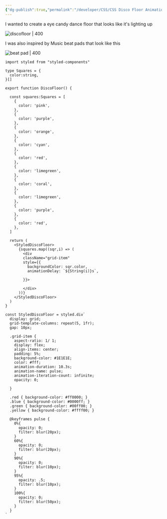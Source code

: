 ```yaml
---
{"dg-publish":true,"permalink":"/developer/CSS/CSS Disco Floor Animation/","created":"2024-02-29T22:19:55.781-06:00","updated":"2024-03-01T00:20:18.000-06:00"}
---
```



I wanted to create a eye candy dance floor that looks like it's lighting up

![discofloor | 400](https://media.giphy.com/media/LWdTbBPO4TQcPstFi0/giphy.gif)

I was also inspired by Music beat pads that look like this 

![beat pad | 400](https://media.giphy.com/media/haKq2CT9XuQSqW5OpO/giphy.gif)

```tsx
import styled from "styled-components"

type Squares = {
  color:string,
}[]

export function DiscoFloor() {

  const squares:Squares = [
    {
      color: 'pink',
    },
    {
      color: 'purple',
    },
    {
      color: 'orange',
    },
    {
      color: 'cyan',
    },
    {
      color: 'red',
    },
    {
      color: 'limegreen',
    },
    {
      color: 'coral',
    },
    {
      color: 'limegreen',
    },
    {
      color: 'purple',
    },
    {
      color: 'red',
    },
  ]

  return (
    <StyledDiscoFloor>
      {squares.map((sqr,i) => (
        <div 
        className="grid-item"
        style={{
          backgroundColor: sqr.color,
          animationDelay: `${String(i)}s`,

        }}>

        </div>
      ))}
    </StyledDiscoFloor>
  )
}

const StyledDiscoFloor = styled.div`
  display: grid;
  grid-template-columns: repeat(5, 1fr);
  gap: 10px;

  .grid-item {
    aspect-ratio: 1/ 1;
    display: flex;
    align-items: center;
    padding: 5%;
    background-color: #1E1E1E;
    color: #fff;
    animation-duration: 10.3s;
    animation-name: pulse;
    animation-iteration-count: infinite;
    opacity: 0;
    
  }

  .red { background-color: #ff0000; }
  .blue { background-color: #0000ff; }
  .green { background-color: #00ff00; }
  .yellow { background-color: #ffff00; }

  @keyframes pulse {
    0%{
      opacity: 0;
      filter: blur(20px);
    }
    60%{
      opacity: 0;
      filter: blur(20px);
    }
    90%{
      opacity: 0;
      filter: blur(10px);
    }
    95%{
      opacity: .5;
      filter: blur(10px);
    }
    100%{
      opacity: 0;
      filter: blur(50px);
    }
  }
`
```